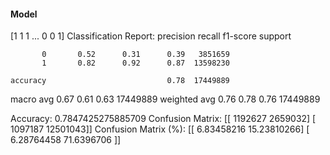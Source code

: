 #### Model
[1 1 1 ... 0 0 1]
Classification Report:
              precision    recall  f1-score   support

           0       0.52      0.31      0.39   3851659
           1       0.82      0.92      0.87  13598230

    accuracy                           0.78  17449889
   macro avg       0.67      0.61      0.63  17449889
weighted avg       0.76      0.78      0.76  17449889

Accuracy: 0.7847425275885709
Confusion Matrix:
[[ 1192627  2659032]
 [ 1097187 12501043]]
Confusion Matrix (%):
[[ 6.83458216 15.23810266]
 [ 6.28764458 71.6396706 ]]
